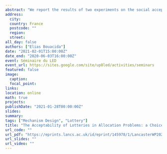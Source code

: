 ```yaml
---
abstract: "We report the results of two experiments on the social acceptability of random devices in allocation mechanisms. A majority of subjects do not opt for a lottery if they can rationalize an alternative mechanism as non-random. It is, however, possible to design a payoff-equivalent mechanism to the lottery that is more acceptable. Our results shed light on the real-world reliance on obscure criteria in allocation problems where lotteries seem to be simpler and more efficient."
address:
  city: 
  country: France
  postcode: ""
  region: 
  street: 
all_day: false
authors: ["Elias Bouacida"]
date: "2021-02-01T15:00:00Z"
date_end: "2020-06-03T16:00:00Z"
event: Séminaire du LED
event_url: https://sites.google.com/site/up8led/activities/seminars
featured: false
image:
  caption: 
  focal_point: 
links:
location: online
math: true
projects:
publishDate: "2021-01-28T00:00:00Z"
slides: 
summary: 
tags: ["Mechanism Design", "Lottery"]
title: "The Acceptability of Lotteries in Allocation Problems: a Choice-Based Approach"
url_code: ""
url_pdf: "https://eprints.lancs.ac.uk/id/eprint/145978/1/LancasterWP2020_013.pdf"
url_slides: ""
url_video: ""
---
```



